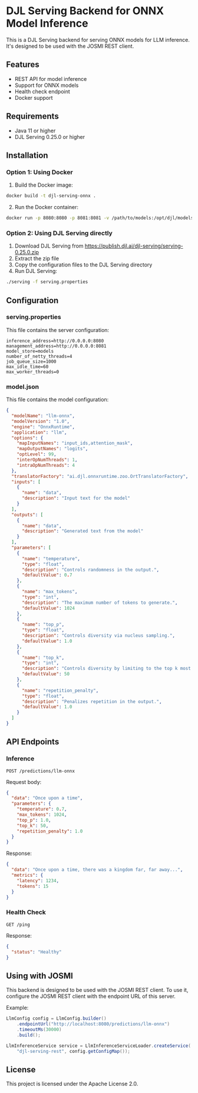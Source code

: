 # DJL Serving Backend for ONNX Model Inference

This is a DJL Serving backend for serving ONNX models for LLM inference. It's designed to be used with the JOSMI REST client.

## Features

- REST API for model inference
- Support for ONNX models
- Health check endpoint
- Docker support

## Requirements

- Java 11 or higher
- DJL Serving 0.25.0 or higher

## Installation

### Option 1: Using Docker

1. Build the Docker image:

```bash
docker build -t djl-serving-onnx .
```

2. Run the Docker container:

```bash
docker run -p 8080:8080 -p 8081:8081 -v /path/to/models:/opt/djl/models/llm-onnx djl-serving-onnx
```

### Option 2: Using DJL Serving directly

1. Download DJL Serving from https://publish.djl.ai/djl-serving/serving-0.25.0.zip
2. Extract the zip file
3. Copy the configuration files to the DJL Serving directory
4. Run DJL Serving:

```bash
./serving -f serving.properties
```

## Configuration

### serving.properties

This file contains the server configuration:

```properties
inference_address=http://0.0.0.0:8080
management_address=http://0.0.0.0:8081
model_store=models
number_of_netty_threads=4
job_queue_size=1000
max_idle_time=60
max_worker_threads=0
```

### model.json

This file contains the model configuration:

```json
{
  "modelName": "llm-onnx",
  "modelVersion": "1.0",
  "engine": "OnnxRuntime",
  "application": "llm",
  "options": {
    "mapInputNames": "input_ids,attention_mask",
    "mapOutputNames": "logits",
    "optLevel": 99,
    "interOpNumThreads": 1,
    "intraOpNumThreads": 4
  },
  "translatorFactory": "ai.djl.onnxruntime.zoo.OrtTranslatorFactory",
  "inputs": [
    {
      "name": "data",
      "description": "Input text for the model"
    }
  ],
  "outputs": [
    {
      "name": "data",
      "description": "Generated text from the model"
    }
  ],
  "parameters": [
    {
      "name": "temperature",
      "type": "float",
      "description": "Controls randomness in the output.",
      "defaultValue": 0.7
    },
    {
      "name": "max_tokens",
      "type": "int",
      "description": "The maximum number of tokens to generate.",
      "defaultValue": 1024
    },
    {
      "name": "top_p",
      "type": "float",
      "description": "Controls diversity via nucleus sampling.",
      "defaultValue": 1.0
    },
    {
      "name": "top_k",
      "type": "int",
      "description": "Controls diversity by limiting to the top k most likely next tokens.",
      "defaultValue": 50
    },
    {
      "name": "repetition_penalty",
      "type": "float",
      "description": "Penalizes repetition in the output.",
      "defaultValue": 1.0
    }
  ]
}
```

## API Endpoints

### Inference

```
POST /predictions/llm-onnx
```

Request body:

```json
{
  "data": "Once upon a time",
  "parameters": {
    "temperature": 0.7,
    "max_tokens": 1024,
    "top_p": 1.0,
    "top_k": 50,
    "repetition_penalty": 1.0
  }
}
```

Response:

```json
{
  "data": "Once upon a time, there was a kingdom far, far away...",
  "metrics": {
    "latency": 1234,
    "tokens": 15
  }
}
```

### Health Check

```
GET /ping
```

Response:

```json
{
  "status": "Healthy"
}
```

## Using with JOSMI

This backend is designed to be used with the JOSMI REST client. To use it, configure the JOSMI REST client with the endpoint URL of this server.

Example:

```java
LlmConfig config = LlmConfig.builder()
    .endpointUrl("http://localhost:8080/predictions/llm-onnx")
    .timeoutMs(30000)
    .build();

LlmInferenceService service = LlmInferenceServiceLoader.createService(
    "djl-serving-rest", config.getConfigMap());
```

## License

This project is licensed under the Apache License 2.0.
